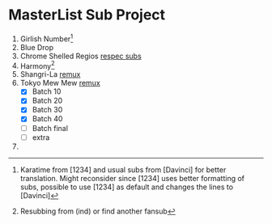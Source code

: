# MasterList Sub Project

1. Girlish Number[^1]
2. Blue Drop
3. Chrome Shelled Regios [respec subs][81cf0a16]
4. Harmony[^2]
5. Shangri-La [remux][c8f312e6]
6. Tokyo Mew Mew [remux](https://www.nyaa.se/?page=view&tid=294652)
    - [x] Batch 10
    - [x] Batch 20
    - [x] Batch 30
    - [x] Batch 40
    - [ ] Batch final
    - [ ] extra
7. 

  [c8f312e6]: https://www.nyaa.se/?page=view&tid=148598 "720"
  [81cf0a16]: https://www.nyaa.se/?page=view&tid=424417 "Nyaa"

[^1]: Karatime from [1234] and usual subs from [Davinci] for better translation. Might reconsider since [1234] uses better formatting of subs, possible to use [1234] as default and changes the lines to [Davinci]
[^2]: Resubbing from (ind) or find another fansub